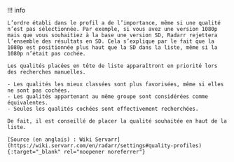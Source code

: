 <!-- markdownlint-disable MD041-->
!!! info

    L’ordre établi dans le profil a de l’importance, même si une qualité n’est pas sélectionnée. Par exemple, si vous avez une version 1080p mais que vous souhaitiez à la base une version SD, Radarr rejettera l’ensemble des résultats en SD. Cela s’explique par le fait que la 1080p est positionnée plus haut que la SD dans la liste, même si la 1080p n’était pas cochée.

    Les qualités placées en tête de liste apparaîtront en priorité lors des recherches manuelles.

    - Les qualités les mieux classées sont plus favorisées, même si elles ne sont pas cochées.
    - Les qualités appartenant au même groupe sont considérées comme équivalentes.
    - Seules les qualités cochées sont effectivement recherchées.

    De fait, il est conseillé de placer la qualité souhaitée en haut de la liste.

    [Source (en anglais) : Wiki Servarr](https://wiki.servarr.com/en/radarr/settings#quality-profiles){:target="_blank" rel="noopener noreferrer"}
<!-- markdownlint-enable MD041-->
